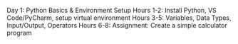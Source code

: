 Day 1: Python Basics & Environment Setup
Hours 1-2: Install Python, VS Code/PyCharm, setup virtual environment
Hours 3-5: Variables, Data Types, Input/Output, Operators
Hours 6-8: Assignment: Create a simple calculator program
